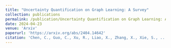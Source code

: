 ```yaml
---
title: "Uncertainty Quantification on Graph Learning: A Survey"
collection: publications
permalink: /publication/Uncertainty Quantification on Graph Learning: A Survey
date: 2024-04-23
venue: 'Arxiv'
paperurl: 'https://arxiv.org/abs/2404.14642'
citation: 'Chen, C., Guo, C., Xu, R., Liao, X., Zhang, X., Xie, S., ... & Yu, P. (2024). Uncertainty Quantification on Graph Learning: A Survey. arXiv preprint arXiv:2404.14642.'
---
```

